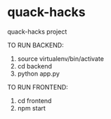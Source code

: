 # quack-hacks
quack-hacks project

TO RUN BACKEND:
1. source virtualenv/bin/activate
2. cd backend
3. python app.py

TO RUN FRONTEND:
1. cd frontend
2. npm start
